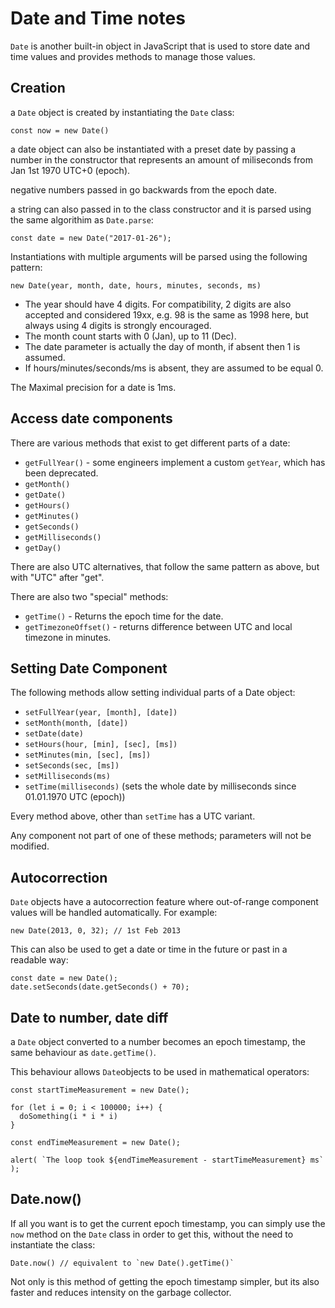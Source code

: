 # Date and Time notes

`Date` is another built-in object in JavaScript that is used to store date and time values and provides methods to manage those values.

## Creation

a `Date` object is created by instantiating the `Date` class:

```
const now = new Date()
```

a date object can also be instantiated with a preset date by passing a number in the constructor that represents an amount of miliseconds from Jan 1st 1970 UTC+0 (epoch).

negative numbers passed in go backwards from the epoch date.

a string can also passed in to the class constructor and it is parsed using the same algorithim as `Date.parse`:

```
const date = new Date("2017-01-26");
```

Instantiations with multiple arguments will be parsed using the following pattern:

```
new Date(year, month, date, hours, minutes, seconds, ms)
```

- The year should have 4 digits. For compatibility, 2 digits are also accepted and considered 19xx, e.g. 98 is the same as 1998 here, but always using 4 digits is strongly encouraged.
- The month count starts with 0 (Jan), up to 11 (Dec).
- The date parameter is actually the day of month, if absent then 1 is assumed.
- If hours/minutes/seconds/ms is absent, they are assumed to be equal 0.

The Maximal precision for a date is 1ms.

## Access date components

There are various methods that exist to get different parts of a date:

- `getFullYear()` - some engineers implement a custom `getYear`, which has been deprecated.
- `getMonth()`
- `getDate()`
- `getHours()`
- `getMinutes()`
- `getSeconds()`
- `getMilliseconds()`
- `getDay()`

There are also UTC alternatives, that follow the same pattern as above, but with "UTC" after "get".

There are also two "special" methods:

- `getTime()` - Returns the epoch time for the date.
- `getTimezoneOffset()` - returns difference between UTC and local timezone in minutes.

## Setting Date Component

The following methods allow setting individual parts of a Date object:

- `setFullYear(year, [month], [date])`
- `setMonth(month, [date])`
- `setDate(date)`
- `setHours(hour, [min], [sec], [ms])`
- `setMinutes(min, [sec], [ms])`
- `setSeconds(sec, [ms])`
- `setMilliseconds(ms)`
- `setTime(milliseconds)` (sets the whole date by milliseconds since 01.01.1970 UTC (epoch))

Every method above, other than `setTime` has a UTC variant.

Any component not part of one of these methods; parameters will not be modified.

## Autocorrection

`Date` objects have a autocorrection feature where out-of-range component values will be handled automatically. For example:

```
new Date(2013, 0, 32); // 1st Feb 2013
```

This can also be used to get a date or time in the future or past in a readable way:

```
const date = new Date();
date.setSeconds(date.getSeconds() + 70);
```

## Date to number, date diff

a `Date` object converted to a number becomes an epoch timestamp, the same behaviour as `date.getTime()`.

This behaviour allows  `Date`objects to be used in mathematical operators:

```
const startTimeMeasurement = new Date();

for (let i = 0; i < 100000; i++) {
  doSomething(i * i * i)
}

const endTimeMeasurement = new Date();

alert( `The loop took ${endTimeMeasurement - startTimeMeasurement} ms` );
```

## Date.now()

If all you want is to get the current epoch timestamp, you can simply use the `now` method on the `Date` class in order to get this, without the need to instantiate the class:

```
Date.now() // equivalent to `new Date().getTime()`
```

Not only is this method of getting the epoch timestamp simpler, but its also faster and reduces intensity on the garbage collector.